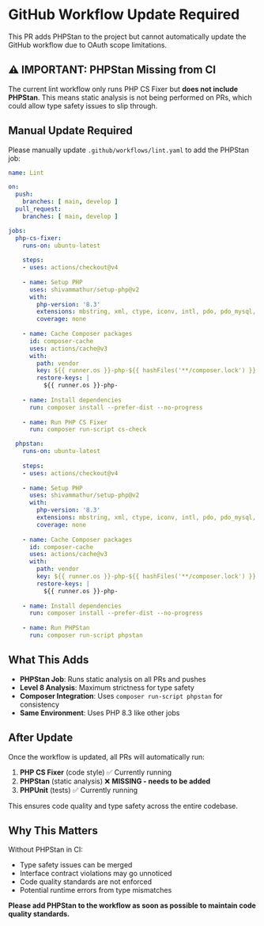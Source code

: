 # GitHub Workflow Update Required

This PR adds PHPStan to the project but cannot automatically update the GitHub workflow due to OAuth scope limitations.

## ⚠️ IMPORTANT: PHPStan Missing from CI

The current lint workflow only runs PHP CS Fixer but **does not include PHPStan**. This means static analysis is not being performed on PRs, which could allow type safety issues to slip through.

## Manual Update Required

Please manually update `.github/workflows/lint.yaml` to add the PHPStan job:

```yaml
name: Lint

on:
  push:
    branches: [ main, develop ]
  pull_request:
    branches: [ main, develop ]

jobs:
  php-cs-fixer:
    runs-on: ubuntu-latest
    
    steps:
    - uses: actions/checkout@v4
    
    - name: Setup PHP
      uses: shivammathur/setup-php@v2
      with:
        php-version: '8.3'
        extensions: mbstring, xml, ctype, iconv, intl, pdo, pdo_mysql, dom, filter, gd, iconv, json, mbstring, pdo
        coverage: none
    
    - name: Cache Composer packages
      id: composer-cache
      uses: actions/cache@v3
      with:
        path: vendor
        key: ${{ runner.os }}-php-${{ hashFiles('**/composer.lock') }}
        restore-keys: |
          ${{ runner.os }}-php-
    
    - name: Install dependencies
      run: composer install --prefer-dist --no-progress
    
    - name: Run PHP CS Fixer
      run: composer run-script cs-check

  phpstan:
    runs-on: ubuntu-latest
    
    steps:
    - uses: actions/checkout@v4
    
    - name: Setup PHP
      uses: shivammathur/setup-php@v2
      with:
        php-version: '8.3'
        extensions: mbstring, xml, ctype, iconv, intl, pdo, pdo_mysql, dom, filter, gd, iconv, json, mbstring, pdo
        coverage: none
    
    - name: Cache Composer packages
      id: composer-cache
      uses: actions/cache@v3
      with:
        path: vendor
        key: ${{ runner.os }}-php-${{ hashFiles('**/composer.lock') }}
        restore-keys: |
          ${{ runner.os }}-php-
    
    - name: Install dependencies
      run: composer install --prefer-dist --no-progress
    
    - name: Run PHPStan
      run: composer run-script phpstan
```

## What This Adds

- **PHPStan Job**: Runs static analysis on all PRs and pushes
- **Level 8 Analysis**: Maximum strictness for type safety
- **Composer Integration**: Uses `composer run-script phpstan` for consistency
- **Same Environment**: Uses PHP 8.3 like other jobs

## After Update

Once the workflow is updated, all PRs will automatically run:
1. **PHP CS Fixer** (code style) ✅ Currently running
2. **PHPStan** (static analysis) ❌ **MISSING - needs to be added**
3. **PHPUnit** (tests) ✅ Currently running

This ensures code quality and type safety across the entire codebase.

## Why This Matters

Without PHPStan in CI:
- Type safety issues can be merged
- Interface contract violations may go unnoticed
- Code quality standards are not enforced
- Potential runtime errors from type mismatches

**Please add PHPStan to the workflow as soon as possible to maintain code quality standards.**
